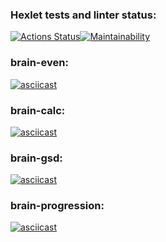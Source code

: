 ### Hexlet tests and linter status:
[![Actions Status](https://github.com/Tanya14081981/frontend-project-44/workflows/hexlet-check/badge.svg)](https://github.com/Tanya14081981/frontend-project-44/actions)[![Maintainability](https://api.codeclimate.com/v1/badges/fb74f85f99b4a3def279/maintainability)](https://codeclimate.com/github/Tanya14081981/frontend-project-44/maintainability)

### brain-even:
[![asciicast](https://asciinema.org/a/0L0A28FC8HejaCVPaXKhrQE7O.svg)](https://asciinema.org/a/0L0A28FC8HejaCVPaXKhrQE7O)

### brain-calc:
[![asciicast](https://asciinema.org/a/jgTjLo0zHYyF1N7qtO9dPXbzb.svg)](https://asciinema.org/a/jgTjLo0zHYyF1N7qtO9dPXbzb)

### brain-gsd:
[![asciicast](https://asciinema.org/a/mpTzdBf1R8vZ3GiGtKcWmyd1P.svg)](https://asciinema.org/a/mpTzdBf1R8vZ3GiGtKcWmyd1P)

### brain-progression:
[![asciicast](https://asciinema.org/a/ZevqduSsfjfJzudHOKuuuhed7.svg)](https://asciinema.org/a/ZevqduSsfjfJzudHOKuuuhed7)


